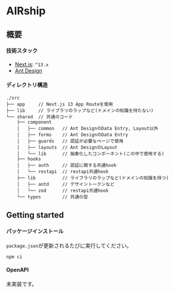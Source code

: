 # AIRship

## 概要

#### 技術スタック

- [Next.js](https://nextjs.org/): `^13.x`
- [Ant Design](https://ant.design/)

#### ディレクトリ構造

```
./src
├── app     // Next.js 13 App Routeを使用
├── lib     // ライブラリのラップなど(ドメインの知識を持たない)
└── shared  // 共通のコード
    ├── component
    │   ├── common   // Ant DesignのData Entry, Layout以外
    │   ├── forms    // Ant DesignのData Entry
    │   ├── guards   // 認証が必要なページで使用
    │   ├── layouts  // Ant DesignのLayout
    │   └── lib      // 抽象化したコンポーネント(この中で使用する)
    ├── hooks
    │   ├── auth     // 認証に関する共通hook
    │   └── restapi  // restapi共通hook
    ├── lib          // ライブラリのラップなど(ドメインの知識を持つ)
    │   ├── antd     // デザイントークンなど
    │   └── zod      // restapi共通hook
    └── types        // 共通の型
```

## Getting started

#### パッケージインストール

`package.json`が更新されるたびに実行してください。

```
npm ci
```

#### OpenAPI

未実装です。
